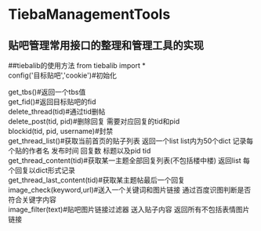 # TiebaManagementTools
## 贴吧管理常用接口的整理和管理工具的实现

##tiebalib的使用方法
from tiebalib import *  
config('目标贴吧','cookie')#初始化  

get_tbs()#返回一个tbs值  
get_fid()#返回目标贴吧的fid  
delete_thread(tid)#通过tid删帖  
delete_post(tid, pid)#删除回复 需要对应回复的tid和pid  
blockid(tid, pid, username)#封禁  
get_thread_list()#获取当前首页的贴子列表 返回一个list list内为50个dict 记录每个贴的作者名 发布时间 回复数 标题以及pid tid  
get_thread_content(tid)#获取某一主题全部回复列表(不包括楼中楼) 返回list 每个回复以dict形式记录  
get_thread_last_content(tid)#获取某主题帖最后一个回复  
image_check(keyword,url)#送入一个关键词和图片链接 通过百度识图判断是否符合关键字内容  
image_filter(text)#贴吧图片链接过滤器 送入贴子内容 返回所有不包括表情图片链接  
